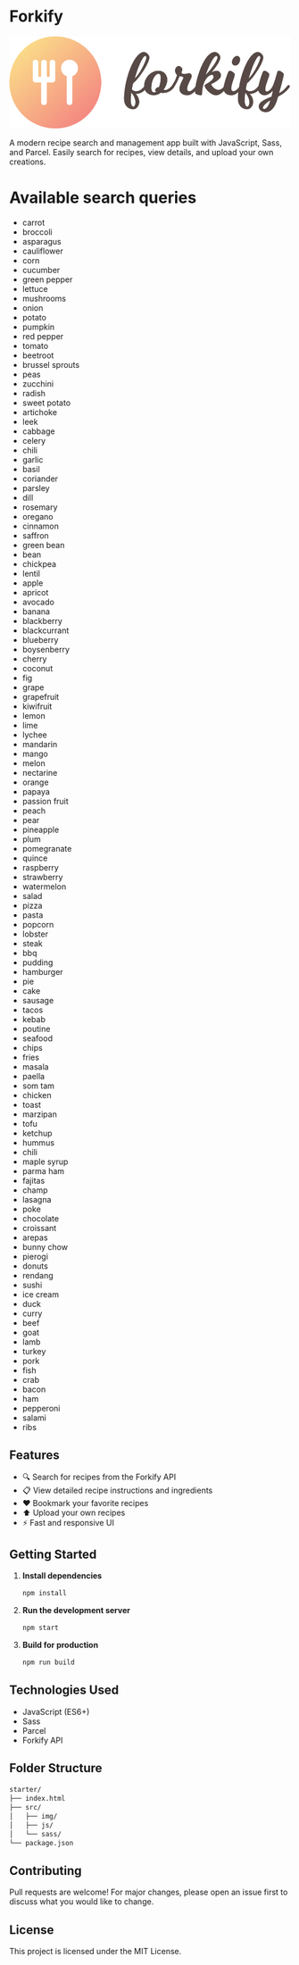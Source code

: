 # Forkify

![Forkify Logo](src/img/logo.png)

A modern recipe search and management app built with JavaScript, Sass, and Parcel. Easily search for recipes, view details, and upload your own creations.

# Available search queries
- carrot
- broccoli
- asparagus
- cauliflower
- corn
- cucumber
- green pepper
- lettuce
- mushrooms
- onion
- potato
- pumpkin
- red pepper
- tomato
- beetroot
- brussel sprouts
- peas
- zucchini
- radish
- sweet potato
- artichoke
- leek
- cabbage
- celery
- chili
- garlic
- basil
- coriander
- parsley
- dill
- rosemary
- oregano
- cinnamon
- saffron
- green bean
- bean
- chickpea
- lentil
- apple
- apricot
- avocado
- banana
- blackberry
- blackcurrant
- blueberry
- boysenberry
- cherry
- coconut
- fig
- grape
- grapefruit
- kiwifruit
- lemon
- lime
- lychee
- mandarin
- mango
- melon
- nectarine
- orange
- papaya
- passion fruit
- peach
- pear
- pineapple
- plum
- pomegranate
- quince
- raspberry
- strawberry
- watermelon
- salad
- pizza
- pasta
- popcorn
- lobster
- steak
- bbq
- pudding
- hamburger
- pie
- cake
- sausage
- tacos
- kebab
- poutine
- seafood
- chips
- fries
- masala
- paella
- som tam
- chicken
- toast
- marzipan
- tofu
- ketchup
- hummus
- chili
- maple syrup
- parma ham
- fajitas
- champ
- lasagna
- poke
- chocolate
- croissant
- arepas
- bunny chow
- pierogi
- donuts
- rendang
- sushi
- ice cream
- duck
- curry
- beef
- goat
- lamb
- turkey
- pork
- fish
- crab
- bacon
- ham
- pepperoni
- salami
- ribs

## Features
- 🔍 Search for recipes from the Forkify API
- 📋 View detailed recipe instructions and ingredients
- ❤️ Bookmark your favorite recipes
- ⬆️ Upload your own recipes
- ⚡ Fast and responsive UI

## Getting Started

1. **Install dependencies**
   ```bash
   npm install
   ```
2. **Run the development server**
   ```bash
   npm start
   ```
3. **Build for production**
   ```bash
   npm run build
   ```

## Technologies Used
- JavaScript (ES6+)
- Sass
- Parcel
- Forkify API

## Folder Structure
```
starter/
├── index.html
├── src/
│   ├── img/
│   ├── js/
│   └── sass/
└── package.json
```

## Contributing
Pull requests are welcome! For major changes, please open an issue first to discuss what you would like to change.

## License
This project is licensed under the MIT License.
